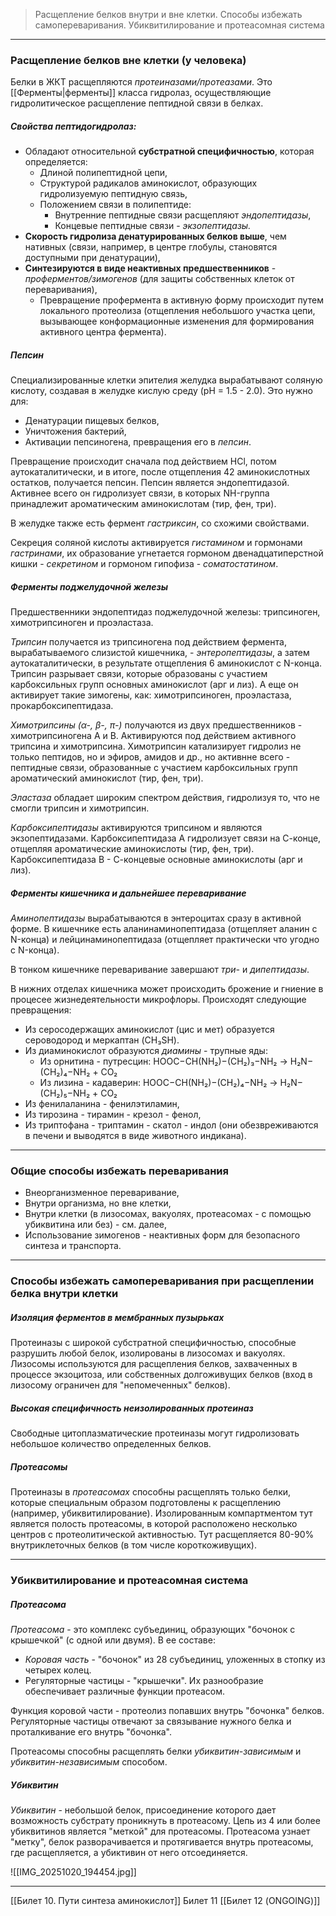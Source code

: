 
> Расщепление белков внутри и вне клетки. Способы избежать самопереваривания. Убиквитилирование и протеасомная система

---

### Расщепление белков вне клетки (у человека)

Белки в ЖКТ расщепляются *протеиназами/протеазами*. Это [[Ферменты|ферменты]] класса гидролаз, осуществляющие гидролитическое расщепление пептидной связи в белках.

##### Свойства пептидогидролаз:

- Обладают относительной **субстратной специфичностью**, которая определяется:
	- Длиной полипептидной цепи,
	- Структурой радикалов аминокислот, образующих гидролизуемую пептидную связь,
	- Положением связи в полипептиде:
		- Внутренние пептидные связи расщепляют *эндопептидазы*,
		- Концевые пептидные связи - *экзопептидазы.*
- **Скорость гидролиза денатурированных белков выше**, чем нативных (связи, например, в центре глобулы, становятся доступными при денатурации),
- **Синтезируются в виде неактивных предшественников** - *проферментов/зимогенов* (для защиты собственных клеток от переваривания),
	- Превращение профермента в активную форму происходит путем локального протеолиза (отщепления небольшого участка цепи, вызывающее конформационные изменения для формирования активного центра фермента).

##### Пепсин

Специализированные клетки эпителия желудка вырабатывают соляную кислоту, создавая в желудке кислую среду (рН = 1.5 - 2.0). Это нужно для: 
- Денатурации пищевых белков, 
- Уничтожения бактерий,
- Активации пепсиногена, превращения его в *пепсин*. 

Превращение происходит сначала под действием HCl, потом аутокаталитически, и в итоге, после отщепления 42 аминокислотных остатков, получается пепсин. Пепсин является эндопептидазой. Активнее всего он гидролизует связи, в которых NH-группа принадлежит ароматическим аминокислотам (тир, фен, три). 

В желудке также есть фермент *гастриксин*, со схожими свойствами.

Секреция соляной кислоты активируется *гистамином* и гормонами *гастринами*, их образование угнетается гормоном двенадцатиперстной кишки - *секретином* и гормоном гипофиза - *соматостатином*.

##### Ферменты поджелудочной железы

Предшественники эндопептидаз поджелудочной железы: трипсиноген, химотрипсиноген и проэластаза. 

*Трипсин* получается из трипсиногена под действием фермента, вырабатываемого слизистой кишечника, - *энтеропептидазы*, а затем аутокаталитически, в результате отщепления 6 аминокислот с N-конца. Трипсин разрывает связи, которые образованы с участием карбоксильных групп основных аминокислот (арг и лиз). А еще он активирует такие зимогены, как: химотрипсиноген, проэластаза, прокарбоксипептидаза.

*Химотрипсины* *(α-, β-, π-)* получаются из двух предшественников - химотрипсиногена А и В. Активируются под действием активного трипсина и химотрипсина. Химотрипсин катализирует гидролиз не только пептидов, но и эфиров, амидов и др., но активнне всего - пептидные связи, образованные с участием карбоксильных групп ароматический аминокислот (тир, фен, три).

*Эластаза* обладает широким спектром действия, гидролизуя то, что не смогли трипсин и химотрипсин.

*Карбоксипептидазы* активируются трипсином и являются экзопептидазами. Карбоксипептидаза А гидролизует связи на С-конце, отщепляя ароматические аминокислоты (тир, фен, три). Карбоксипептидаза В - С-концевые основные аминокислоты (арг и лиз). 

##### Ферменты кишечника и дальнейшее переваривание

*Аминопептидазы* вырабатываются в энтероцитах сразу в активной форме. В кишечнике есть аланинаминопептидаза (отщепляет аланин с N-конца) и лейцинаминопептидаза (отщепляет практически что угодно с N-конца). 

В тонком кишечнике переваривание завершают *три-* и *дипептидазы*.

В нижних отделах кишечника может происходить брожение и гниение в процесее жизнедеятельности микрофлоры. Происходят следующие превращения:
- Из серосодержащих аминокислот (цис и мет) образуется сероводород и меркаптан (CH₃SH). 
- Из диаминокислот образуются *диамины* - трупные яды: 
	- Из орнитина - путресцин: 
		HOOC−CH(NH₂)−(CH₂)₃−NH₂ → H₂N−(CH₂)₄−NH₂ + CO₂ 
	- Из лизина - кадаверин:
		HOOC−CH(NH₂)−(CH₂)₄−NH₂ → H₂N−(CH₂)₅−NH₂ + CO₂
- Из фенилаланина - фенилэтиламин,
- Из тирозина - тирамин - крезол - фенол,
- Из триптофана - триптамин - скатол - индол (они обезвреживаются в печени и выводятся в виде животного индикана).

---

### Общие способы избежать переваривания

- Внеорганизменное переваривание,
- Внутри организма, но вне клетки,
- Внутри клетки (в лизосомах, вакуолях, протеасомах - с помощью убиквитина или без) - см. далее,
- Использование зимогенов - неактивных форм для безопасного синтеза и транспорта.

---

### Способы избежать самопереваривания при расщеплении белка внутри клетки

##### Изоляция ферментов в мембранных пузырьках

Протеиназы с широкой субстратной специфичностью, способные разрушить любой белок, изолированы в лизосомах и вакуолях. Лизосомы используются для расщепления белков, захваченных в процессе экзоцитоза, или собственных долгоживущих белков (вход в лизосому ограничен для "непомеченных" белков).

##### Высокая специфичность неизолированных протеиназ

Свободные цитоплазматические протеиназы могут гидролизовать небольшое количество определенных белков.

##### Протеасомы

Протеиназы в *протеасомах* способны расщеплять только белки, которые специальным образом подготовлены к расщеплению (например, убиквитилирование). Изолированным компартментом тут является полость протеасомы, в которой расположено несколько центров с протеолитической активностью. Тут расщепляется 80-90% внутриклеточных белков (в том числе короткоживущих). 

---

### Убиквитилирование и протеасомная система

##### Протеасома

*Протеасома* - это комплекс субъединиц, образующих "бочонок с крышечкой" (с одной или двумя). В ее составе:
- *Коровая часть* - "бочонок" из 28 субъединиц, уложенных в стопку из четырех колец. 
- Регуляторные частицы - "крышечки". Их разнообразие обеспечивает различные функции протеасом.

Функция коровой части - протеолиз попавших внутрь "бочонка" белков. Регуляторные частицы отвечают за связывание нужного белка и проталкивание его внутрь "бочонка". 

Протеасомы способны расщеплять белки *убиквитин-зависимым* и *убиквитин-независимым* способом.

##### Убиквитин

*Убиквитин* - небольшой белок, присоединение которого дает возможность субстрату проникнуть в протеасому. Цепь из 4 или более убиквитинов является "меткой" для протеасомы. Протеасома узнает "метку", белок разворачивается и протягивается внутрь протеасомы, где расщепляется, а убиктивин от него отсоединяется.

![[IMG_20251020_194454.jpg]]

---
[[Билет 10. Пути синтеза аминокислот]]
Билет 11
[[Билет 12 (ONGOING)]]